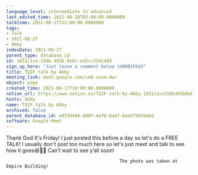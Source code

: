 ```yaml
---
language_level: intermediate to advanced
last_edited_time: 2021-08-28T03:08:00.0000000
talktime: 2021-08-27T22:00:00.0000000
tags:
- Talk
- 2021-08-27
- Abby
indexDate: 2021-08-27
parent_type: database_id
id: 1651c1ce-150b-493b-8ebc-ea5cc32dc4d9
sign_up_here: "Just leave a comment below \U0001F642"
title: TGIF talk by Abby
meeting_link: meet.google.com/cmd-sxum-dwr
object: page
created_time: 2021-08-17T19:09:00.0000000
notion_url: https://www.notion.so/TGIF-talk-by-Abby-1651c1ce150b493b8ebcea5cc32dc4d9
hosts: Abby
name: TGIF talk by Abby
archived: false
parent_database_id: e9339446-880f-4ef0-8ad7-8ad1f507dded
software: Google Meet
---
```




Thank God It's Friday! I just posted this before a day so let's do a FREE TALK!
I usually don't post too much here so let's just meet and talk to see how it goes😆👍🏻
Can’t wait to see y’all soon!



                                               The photo was taken at Empire Building!











